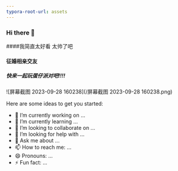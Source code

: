 ```yaml
---
typora-root-url: assets
---
```


### Hi there 👋

<!--
**AHUA-Official/AHUA-Official** is a ✨ _special_ ✨ repository because its `README.md` (this file) appears on your GitHub profile.

Here are some ideas to get you started:

- 🔭 I’m currently working on ...
- 🌱 I’m currently learning ...
- 👯 I’m looking to collaborate on ...
- 🤔 I’m looking for help with ...
- 💬 Ask me about ...
- 📫 How to reach me: ...
- 😄 Pronouns: ...
- ⚡ Fun fact: ...
  -->

####我简直太好看  太帅了吧



#### 征婚相亲交友   







##### 快来一起玩蛋仔派对吧!!!!



![屏幕截图 2023-09-28 160238](/屏幕截图 2023-09-28 160238.png)



Here are some ideas to get you started:

- 🔭 I’m currently working on ...
- 🌱 I’m currently learning ...
- 👯 I’m looking to collaborate on ...
- 🤔 I’m looking for help with ...
- 💬 Ask me about ...
- 📫 How to reach me: ...
- 😄 Pronouns: ...
- ⚡ Fun fact: ...



